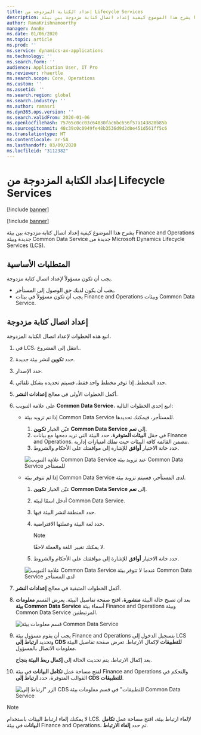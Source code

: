 ```yaml
---
title: إعداد الكتابة المزدوجة من Lifecycle Services
description: يشرح هذا الموضوع كيفية إعداد اتصال كتابة مزدوجة بين بيئة Finance and Operations جديدة وبيئة Common Data Service جديدة من Microsoft Dynamics Lifecycle Services (LCS).
author: RamaKrishnamoorthy
manager: AnnBe
ms.date: 01/06/2020
ms.topic: article
ms.prod: ''
ms.service: dynamics-ax-applications
ms.technology: ''
ms.search.form: ''
audience: Application User, IT Pro
ms.reviewer: rhaertle
ms.search.scope: Core, Operations
ms.custom: ''
ms.assetid: ''
ms.search.region: global
ms.search.industry: ''
ms.author: ramasri
ms.dyn365.ops.version: ''
ms.search.validFrom: 2020-01-06
ms.openlocfilehash: 75765c0cc03c64030fac6bc656f57a143828b85b
ms.sourcegitcommit: 48c39c0c0949fe48b3536d9d2d0e451d561ff5c6
ms.translationtype: HT
ms.contentlocale: ar-SA
ms.lasthandoff: 03/09/2020
ms.locfileid: "3112382"
---
```

# <a name="dual-write-setup-from-lifecycle-services"></a>إعداد الكتابة المزدوجة من Lifecycle Services

[!include [banner](../../includes/banner.md)]

[!include [banner](../../includes/preview-banner.md)]

يشرح هذا الموضوع كيفية إعداد اتصال كتابة مزدوجة بين بيئة Finance and Operations جديدة وبيئة Common Data Service جديدة من Microsoft Dynamics Lifecycle Services (LCS).

## <a name="prerequisites"></a>المتطلبات الأساسية

يجب أن تكون مسؤولاً لإعداد اتصال كتابة مزدوجة.

+ يجب أن يكون لديك حق الوصول إلى المستأجر.
+ يجب أن تكون مسؤولاً في بيئات Finance and Operations وبيئات Common Data Service.

## <a name="set-up-a-dual-write-connection"></a>إعداد اتصال كتابة مزدوجة

اتبع هذه الخطوات لإعداد اتصال الكتابة المزدوجة.

1. في LCS، انتقل إلى المشروع..
2. حدد **تكوين** لنشر بيئة جديدة.
3. حدد الإصدار. 
4. حدد المخطط. إذا توفر مخطط واحد فقط، فسيتم تحديده بشكل تلقائي.
5. أكمل الخطوات الأولى في معالج **إعدادات النشر**.
6. على علامة التبويب **Common Data Service**، اتبع إحدى الخطوات التالية:

    - إذا تم تزويد بيئة Common Data Service للمستأجر، فيمكنك تحديدها.

        1. عيّن الخيار **تكوين Common Data Service** إلى **نعم**.
        2. في حقل **البيئات المتوفرة**، حدد البيئة التي تريد دمجها مع بيانات Finance and Operations. تتضمن القائمة كافة البيئات حيث تملك امتيازات إدارية.
        3. حدد خانة الاختيار **أوافق** للإشارة إلى موافقتك على الأحكام والشروط.

        ![علامة التبويب Common Data Service عند تزويد بيئة Common Data Service للمستأجر](../dual-write/media/lcs_setup_1.png)

    - إذا لم تتوفر بيئة Common Data Service لدى المستأجر، فسيتم تزويد بيئة.

        1. عيّن الخيار **تكوين Common Data Service** إلى **نعم**.
        2. أدخل اسمًا لبيئة Common Data Service.
        3. حدد المنطقة لنشر البيئة فيها.
        4. حدد لغة البيئة وعملتها الافتراضية.

            > [!NOTE]
            > لا يمكنك تغيير اللغة والعملة لاحقًا.

        5. حدد خانة الاختيار **أوافق** للإشارة إلى موافقتك على الأحكام والشروط.

        ![علامة التبويب Common Data Service عندما لا تتوفر بيئة Common Data Service لدى المستأجر](../dual-write/media/lcs_setup_2.png)

7. أكمل الخطوات المتبقية في معالج **إعدادات النشر**.
8. بعد ان تصبح حالة البيئة **منشورة**، افتح صفحة تفاصيل البيئة. يعرض القسم **معلومات بيئة Common Data Service** أسماء بيئة Finance and Operations وبيئة Common Data Service المرتبطتين.

    ![قسم معلومات بيئة Common Data Service](../dual-write/media/lcs_setup_3.png)

9. يجب أن يقوم مسؤول بيئة Finance and Operations بتسجيل الدخول إلى LCS وتحديد **ارتباط إلى CDS للتطبيقات** لإكمال الارتباط. تعرض صفحة تفاصيل البيئة معلومات الاتصال بالمسؤول.

    بعد إكمال الارتباط، يتم تحديث الحالة إلى **إكمال ربط البيئة بنجاح**.

10. لفتح مساحة عمل **تكامل البيانات** في بيئة Finance and Operations والتحكم في القوالب المتوفرة، حدد **ارتباط إلى CDS للتطبيقات**.

    ![الزر "ارتباط إلى CDS للتطبيقات" في قسم معلومات بيئة Common Data Service](../dual-write/media/lcs_setup_4.png)

> [!NOTE]
> لا يمكنك إلغاء ارتباط البيئات باستخدام LCS. لإلغاء ارتباط بيئة، افتح مساحة عمل **تكامل البيانات** في بيئة Finance and Operations، ثم حدد **إلغاء الارتباط**.
